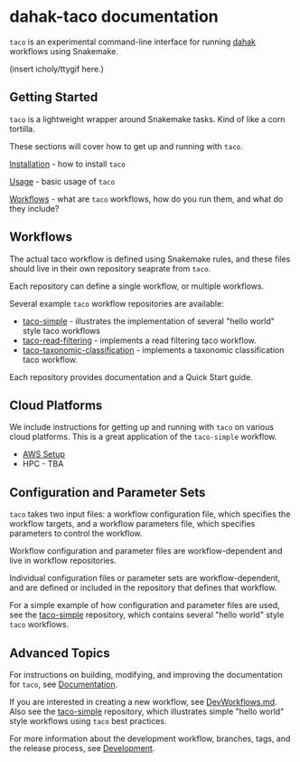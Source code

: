 # dahak-taco documentation

`taco` is an experimental command-line interface
for running [dahak](https://github.com/dahak-metagenomics/dahak)
workflows using Snakemake.

(insert icholy/ttygif here.)


## Getting Started

`taco` is a lightweight wrapper around Snakemake tasks.
Kind of like a corn tortilla.

These sections will cover how to get up and running with `taco`.

[Installation](Installation.md) - how to install `taco`

[Usage](Usage.md) - basic usage of `taco`

[Workflows](Workflows.md) - what are `taco` workflows, 
how do you run them, and what do they include?


## Workflows

The actual taco workflow is defined using Snakemake rules,
and these files should live in their own repository seaprate
from `taco`.

Each repository can define a single workflow, or multiple workflows.

Several example `taco` workflow repositories are available:

* [taco-simple](https://github.com/dahak-metagenomics/taco-simple) - 
    illustrates the implementation of several "hello world" style taco workflows
* [taco-read-filtering](https://github.com/dahak-metagenomics/taco-read-filtering) - 
    implements a read filtering taco workflow.
* [taco-taxonomic-classification](https://github.com/dahak-metagenomics/taco-taxonomic-classification) - 
    implements a taxonomic classification taco workflow.

Each repository provides documentation and a Quick Start guide.

## Cloud Platforms

We include instructions for getting up and running with `taco` on various cloud platforms.
This is a great application of the `taco-simple` workflow.

* [AWS Setup](AWSSetup.md)
* HPC - TBA


## Configuration and Parameter Sets

`taco` takes two input files: a workflow configuration file,
which specifies the workflow targets, and a workflow
parameters file, which specifies parameters to control
the workflow.

Workflow configuration and parameter files are workflow-dependent
and live in workflow repositories.

Individual configuration files or parameter sets
are workflow-dependent, and are defined or included
in the repository that defines that workflow.

For a simple example of how configuration and parameter 
files are used, see the [taco-simple](https://github.com/dahak-metagenomics/taco-simple)
repository, which contains several "hello world" style
`taco` workflows.


## Advanced Topics

For instructions on building, modifying, and improving
the documentation for `taco`, see 
[Documentation](Documentation.md).

If you are interested in creating a new workflow,
see [DevWorkflows.md](DevWorkflows.md). Also see 
the [taco-simple](https://github.com/dahak-metagenomics/taco-simple) 
repository, which illustrates simple "hello world" style 
workflows using `taco` best practices.

For more information about the development workflow,
branches, tags, and the release process, 
see [Development](Development.md).

